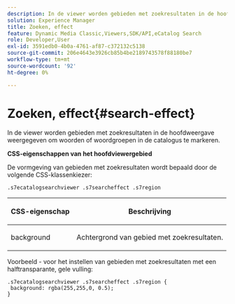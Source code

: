 ```yaml
---
description: In de viewer worden gebieden met zoekresultaten in de hoofdweergave weergegeven om woorden of woordgroepen in de catalogus te markeren.
solution: Experience Manager
title: Zoeken, effect
feature: Dynamic Media Classic,Viewers,SDK/API,eCatalog Search
role: Developer,User
exl-id: 3591edb0-4b0a-4761-af87-c372132c5138
source-git-commit: 206e4643e3926cb85b4be2189743578f88180be7
workflow-type: tm+mt
source-wordcount: '92'
ht-degree: 0%

---
```


# Zoeken, effect{#search-effect}

In de viewer worden gebieden met zoekresultaten in de hoofdweergave weergegeven om woorden of woordgroepen in de catalogus te markeren.

<!--<a id="section_061E550C1C1D4DB2BD663A898895B38C"></a>-->

**CSS-eigenschappen van het hoofdviewergebied**

De vormgeving van gebieden met zoekresultaten wordt bepaald door de volgende CSS-klassenkiezer:

`.s7ecatalogsearchviewer .s7searcheffect .s7region`

<table id="table_94EE3F5BBE4547C0B4943471CEE7EDE4"> 
 <thead> 
  <tr> 
   <th colname="col1" class="entry"> <p> CSS-eigenschap </p> </th> 
   <th colname="col2" class="entry"> <p>Beschrijving </p> </th> 
  </tr> 
 </thead>
 <tbody> 
  <tr> 
   <td colname="col1"> <p> <span class="codeph"> background  </span> </p> </td> 
   <td colname="col2"> <p>Achtergrond van gebied met zoekresultaten. </p> </td> 
  </tr> 
 </tbody> 
</table>

Voorbeeld - voor het instellen van gebieden met zoekresultaten met een halftransparante, gele vulling:

```
.s7ecatalogsearchviewer .s7searcheffect .s7region { 
 background: rgba(255,255,0, 0.5); 
}
```
